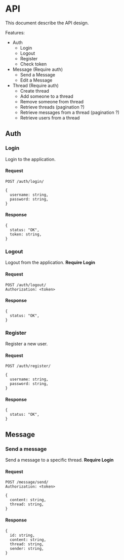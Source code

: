 # API
This document describe the API design.

Features:
* Auth
  * Login
  * Logout
  * Register
  * Check token
* Message (Require auth)
  * Send a Message
  * Edit a Message
* Thread (Require auth)
  * Create thread
  * Add someone to a thread
  * Remove someone from thread
  * Retrieve threads (pagination ?)
  * Retrieve messages from a thread (pagination ?)
  * Retrieve users from a thread

## Auth
### Login
Login to the application.
#### Request
```
POST /auth/login/

{
  username: string,
  password: string,
}
```
#### Response
```
{
  status: "OK",
  token: string,
}
```
### Logout
Logout from the application.
**Require Login**
#### Request
```
POST /auth/logout/
Authorization: <token>
```
#### Response
```
{
  status: "OK",
}
```
### Register
Register a new user.
#### Request
```
POST /auth/register/

{
  username: string,
  password: string,
}
```
#### Response
```
{
  status: "OK",
}
```

## Message
### Send a message
Send a message to a specific thread.
**Require Login**
#### Request
```
POST /message/send/
Authorization: <token>

{
  content: string,
  thread: string,
}
```
#### Response
```
{
  id: string,
  content: string,
  thread: string,
  sender: string,
}
```
